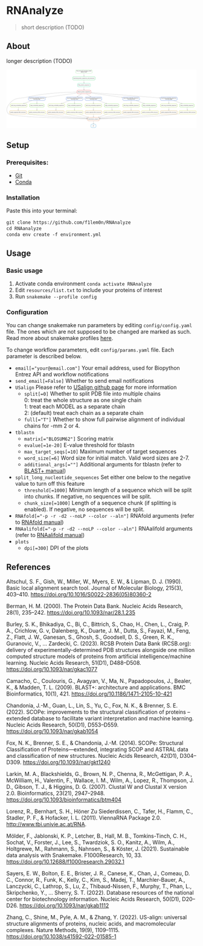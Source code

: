 
# RNAnalyze

> short description (TODO)

## About

longer description (TODO)

![example DAG after checkpoint](images/DAG_after_checkpoint.png)

## Setup

### Prerequisites:

- [Git](https://git-scm.com/)
- [Conda](https://docs.conda.io/en/latest/miniconda.html)

### Installation

Paste this into your terminal:

```
git clone https://github.com/f1lem0n/RNAnalyze
cd RNAanalyze
conda env create -f environment.yml
```

## Usage

### Basic usage

1. Activate conda environment `conda activate RNAnalyze`
2. Edit `resources/list.txt` to include your proteins of interest
3. Run `snakemake --profile config`

### Configuration

You can change snakemake run parameters by editing `config/config.yaml` file.
The ones which are not supposed to be changed are marked as such.
Read more about snakemake profiles
[here](https://snakemake.readthedocs.io/en/stable/executing/cli.html#profiles).

To change workflow parameters, edit `config/params.yaml` file.
Each parameter is described below.

- `email[="your@email.com"]` Your email address,
  used for Biopython Entrez API and workflow notifications
- `send_email[=False]` Whether to send email notifications
- `USalign` Please refer to
  [USalign github page](https://github.com/pylelab/USalign/tree/master)
  for more information
  - `split[=0]` Whether to split PDB file into multiple chains \
    0: treat the whole structure as one single chain \
    1: treat each MODEL as a separate chain \
    2: (default) treat each chain as a separate chain
  - `full[="T"]` Whether to show full pairwise alignment of individual chains
    for -mm 2 or 4.
- `tblastn`
  - `matrix[="BLOSUM62"]` Scoring matrix
  - `evalue[=1e-20]` E-value threshold for tblastn
  - `max_target_seqs[=10]` Maximum number of target sequences
  - `word_size[=6]` Word size for initial match. Valid word sizes are 2-7.
  - `additional_args[=""]` Additional arguments for tblastn
    (refer to [BLAST+ manual](https://www.ncbi.nlm.nih.gov/books/NBK279690/))
- `split_long_nucleotide_sequences` Set either one below to
  the negative value to turn off this feature
  - `threshold[=1000]` Minimum length of a sequence which will be split into
    chunks. If negative, no sequences will be split.
  - `chunk_size[=1000]` Length of a sequence chunk (if splitting is enabled).
    If negative, no sequences will be split.
- `RNAfold[="-p -r -d2 --noLP --color --aln"]` RNAfold arguments
  (refer to [RNAfold manual](https://www.tbi.univie.ac.at/RNA/RNAfold.1.html))
- `RNAalifold[="-p -r -d2 --noLP --color --aln"]` RNAalifold arguments
  (refer to [RNAalifold manual](https://www.tbi.univie.ac.at/RNA/RNAalifold.1.html))
- `plots`
  - `dpi[=300]` DPI of the plots

## References

Altschul, S. F., Gish, W., Miller, W., Myers, E. W., & Lipman, D. J. (1990). Basic local alignment search tool. Journal of Molecular Biology, 215(3), 403–410. https://doi.org/10.1016/S0022-2836(05)80360-2

  Berman, H. M. (2000). The Protein Data Bank. Nucleic Acids Research, 28(1), 235–242. https://doi.org/10.1093/nar/28.1.235

  Burley, S. K., Bhikadiya, C., Bi, C., Bittrich, S., Chao, H., Chen, L., Craig, P. A., Crichlow, G. v, Dalenberg, K., Duarte, J. M., Dutta, S., Fayazi, M., Feng, Z., Flatt, J. W., Ganesan, S., Ghosh, S., Goodsell, D. S., Green, R. K., Guranovic, V., … Zardecki, C. (2023). RCSB Protein Data Bank (RCSB.org): delivery of experimentally-determined PDB structures alongside one million computed structure models of proteins from artificial intelligence/machine learning. Nucleic Acids Research, 51(D1), D488–D508. https://doi.org/10.1093/nar/gkac1077

  Camacho, C., Coulouris, G., Avagyan, V., Ma, N., Papadopoulos, J., Bealer, K., & Madden, T. L. (2009). BLAST+: architecture and applications. BMC Bioinformatics, 10(1), 421. https://doi.org/10.1186/1471-2105-10-421

  Chandonia, J.-M., Guan, L., Lin, S., Yu, C., Fox, N. K., & Brenner, S. E. (2022). SCOPe: improvements to the structural classification of proteins – extended database to facilitate variant interpretation and machine learning. Nucleic Acids Research, 50(D1), D553–D559. https://doi.org/10.1093/nar/gkab1054

  Fox, N. K., Brenner, S. E., & Chandonia, J.-M. (2014). SCOPe: Structural Classification of Proteins—extended, integrating SCOP and ASTRAL data and classification of new structures. Nucleic Acids Research, 42(D1), D304–D309. https://doi.org/10.1093/nar/gkt1240

  Larkin, M. A., Blackshields, G., Brown, N. P., Chenna, R., McGettigan, P. A., McWilliam, H., Valentin, F., Wallace, I. M., Wilm, A., Lopez, R., Thompson, J. D., Gibson, T. J., & Higgins, D. G. (2007). Clustal W and Clustal X version 2.0. Bioinformatics, 23(21), 2947–2948. https://doi.org/10.1093/bioinformatics/btm404

  Lorenz, R., Bernhart, S. H., Höner Zu Siederdissen, C., Tafer, H., Flamm, C., Stadler, P. F., & Hofacker, I. L. (2011). ViennaRNA Package 2.0. http://www.tbi.univie.ac.at/RNA.

  Mölder, F., Jablonski, K. P., Letcher, B., Hall, M. B., Tomkins-Tinch, C. H., Sochat, V., Forster, J., Lee, S., Twardziok, S. O., Kanitz, A., Wilm, A., Holtgrewe, M., Rahmann, S., Nahnsen, S., & Köster, J. (2021). Sustainable data analysis with Snakemake. F1000Research, 10, 33. https://doi.org/10.12688/f1000research.29032.1

  Sayers, E. W., Bolton, E. E., Brister, J. R., Canese, K., Chan, J., Comeau, D. C., Connor, R., Funk, K., Kelly, C., Kim, S., Madej, T., Marchler-Bauer, A., Lanczycki, C., Lathrop, S., Lu, Z., Thibaud-Nissen, F., Murphy, T., Phan, L., Skripchenko, Y., … Sherry, S. T. (2022). Database resources of the national center for biotechnology information. Nucleic Acids Research, 50(D1), D20–D26. https://doi.org/10.1093/nar/gkab1112

  Zhang, C., Shine, M., Pyle, A. M., & Zhang, Y. (2022). US-align: universal structure alignments of proteins, nucleic acids, and macromolecular complexes. Nature Methods, 19(9), 1109–1115. https://doi.org/10.1038/s41592-022-01585-1